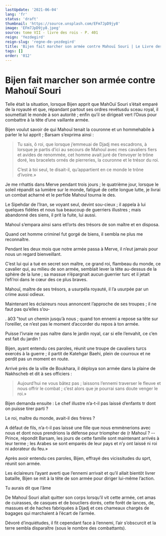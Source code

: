 ```yaml
---
lastUpdate: '2021-06-04'
lang: 'fr'
status: 'draft'
thumbnail: 'https://source.unsplash.com/EFm7JpD9jy8'
image: 'EFm7JpD9jy8.jpeg'
source: tome VII - livre des rois - P. 401
reign: 'Yezdegird'
reign-slug: 'regne-de-yezdegird'
title: 'Bijen fait marcher son armée contre Mahouï Souri | Le Livre des Rois | Shâhnâmeh'
tags: []
order: '012'
---
```


<!-- LTeX: language=fr -->

# Bijen fait marcher son armée contre Mahouï Souri

Telle était la situation, lorsque Bijen apprit que MahOuï Souri s’était emparé de la royauté et que, répandant partout ses ordres revétusdu sceau royal, il soumettait le monde à son autorité ; enfin qu’il se dirigeait vert l’Oxus pour combattre à la tête d’une vaillante armée.

Bijen voulut savoir de qui Mahouï tenait la couronne et un hommehabile à parler le lui apprit ; Barsam s’exprima ainsi :

> Tu sais, ô
roi, que lorsque j’emmeuai de Djadj mes escadrons, à
lorsque je partis d’ici au secours de Mahouî avec mes cavaliers fiers et avides de renommée, cet homme avait juré de t’envoyer le trône doré, les bracelets ornés de pierreries, la couronne et le trésor du roi.
>
> C’est à toi seul, te disait-il, qu’appartient en ce monde le trône d’ivoire.»

Je me rrhattis dans Merve pendant trois jours ; le quatrième jour, lorsque le soleil répandit sa lumière sur le monde, fatigué de cette longue lutte, je livrai un combat acharné et le perfide Mahouî tourna le des.

Le Sipehdar de l’Iran, se voyant seul, devint sou-cieux ; il appela à lui quelques fidèles et nous tua beaucoup de guerriers illustres ; mais abandonné des siens, il prit la fuite, lui aussi.

Mahouî s’empara ainsi sans etl’orts des trésors de son maître et en disposa.

Quand cet homme criminel fut gorgé de biens, il sembla ne plus me reconnaître.

Pendant les deux mois que notre armée passa à Merve, il n’eut jamais pour nous un regard bienveillant.

C’est lui qui a tué en secret son maître, ce grand roi, flambeau du monde, ce cavalier qui, au milieu de son armée, semblait lever la tête au-dessus de la sphère de la lune ; sa massue n’épargnait aucun guerrier turc et il jetait l’efi’roi dans le cœur des ce plus braves.

Mahouï, maître de ses trésors, a usurpéla royauté, il l’a usurpée par un crime aussi odieux.

Maintenant les éclaireurs nous annoncent l’approche de ses troupes ; il ne faut pas qu’elles s’ou-

. â03 "tout un chemin jusqu’à nous ; quand ton ennemi a repose sa tête sur l’oreiller, ce n’est pas le moment d’accorder du repos à ton armée.

Puisse l’ivraie ne pas naître dans le jardin royal, car si elle l’envahit, ce c’en est fait du jardin !

Bijen, ayant entendu ces paroles, réunit une troupe de cavaliers turcs exercés à la guerre ; il partit de Katehgar Baehi, plein de courroux et ne perdit pas un moment en route.

Arrivé près de la ville de Boukhara, il déploya son armée dans la plaine de Nakhscheb et dit à ses officiers :

> Aujourd’hui ne vous bâtez pas ; laissons l’ennemi traverser le fleuve et nous offrir le combat ; c’est alors que je pourrai sans doute venger le roi.»

Bijen demanda ensuite : Le chef illustre n’a-t-il pas laissé d’enfants tr dont on puisse tirer parti ?

Le roi, maître du monde, avait-il des frères ?

A défaut de fils, n’a-t-il pas laissé une fille que nous emmènerions avec nous et dont nous prendrions la défense pour triompher de (r Mahouî ? --Prince, répondit Barsam, les jours de cette famille sont maintenant arrivés à leur terme ; les Arabes se sont emparés de leur pays et n’y ont laissé ni roi ni adorateur du feu.»

Après avoir entendu ces paroles, Bijen, effrayé des vicissitudes du sprt, réunit son armée.

Les éclaireurs l’ayant averti que l’ennemi arrivait et qu’il allait bientôt livrer bataille, Bijen se mit à la tête de son armée pour diriger lui-même l’action.

Tu aurais dit que l’âme

De Mahouî Souri allait quitter son corps lorsqu’il vit cette armée, cet amas de cuirasses, de casques et de boucliers dorés, cette forêt de lances, de, massues et de haches fabriquées à Djadj et ces chameaux chargés de bagages qui marchaient à l’écart de l’armée.

Dévoré d’inquiétudes, il fit cependant face à l’ennemi, l’air s’obscurcit et la terre sembla disparaître (sous le nombre des combattants).
